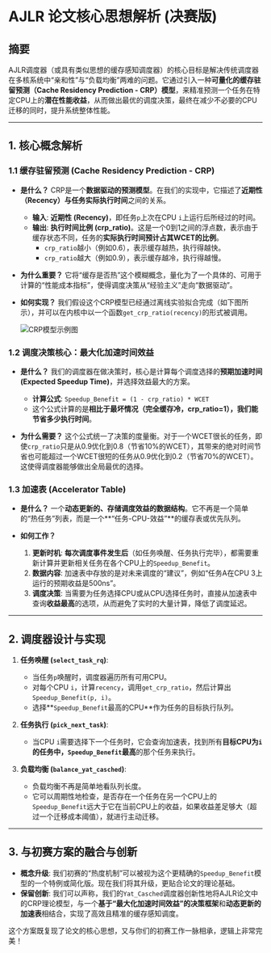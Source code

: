 # AJLR 论文核心思想解析 (决赛版)

## 摘要

AJLR调度器（或具有类似思想的缓存感知调度器）的核心目标是解决传统调度器在多核系统中“亲和性”与“负载均衡”两难的问题。它通过引入一种**可量化的缓存驻留预测（Cache Residency Prediction - CRP）模型**，来精准预测一个任务在特定CPU上的**潜在性能收益**，从而做出最优的调度决策，最终在减少不必要的CPU迁移的同时，提升系统整体性能。

---

## 1. 核心概念解析

### 1.1 缓存驻留预测 (Cache Residency Prediction - CRP)

-   **是什么？**
    CRP是一个**数据驱动的预测模型**。在我们的实现中，它描述了**近期性（Recency）**与**任务实际执行时间**之间的关系。
    -   **输入**: **近期性 (Recency)**，即任务`p`上次在CPU `i`上运行后所经过的时间。
    -   **输出**: **执行时间比例 (crp_ratio)**。这是一个0到1之间的浮点数，表示由于缓存状态不同，任务的**实际执行时间预计占其WCET的比例**。
        -   `crp_ratio`越小（例如0.6），表示缓存越热，执行得越快。
        -   `crp_ratio`越大（例如0.9），表示缓存越冷，执行得越慢。

-   **为什么重要？**
    它将“缓存是否热”这个模糊概念，量化为了一个具体的、可用于计算的“性能成本指标”，使得调度决策从“经验主义”走向“数据驱动”。

-   **如何实现？**
    我们假设这个CRP模型已经通过离线实验拟合完成（如下图所示），并可以在内核中以一个函数`get_crp_ratio(recency)`的形式被调用。
    
    ![CRP模型示例图](https://i.imgur.com/your_image_link.png) <!-- 这里可以替换为你的图片链接 -->

### 1.2 调度决策核心：最大化加速时间效益

-   **是什么？**
    我们的调度器在做决策时，核心是计算每个调度选择的**预期加速时间 (Expected Speedup Time)**，并选择效益最大的方案。
    -   **计算公式**: `Speedup_Benefit = (1 - crp_ratio) * WCET`
    -   这个公式计算的是**相比于最坏情况（完全缓存冷，crp_ratio=1），我们能节省多少执行时间**。

-   **为什么需要？**
    这个公式统一了决策的度量衡。对于一个WCET很长的任务，即使`crp_ratio`只是从0.9优化到0.8（节省10%的WCET），其带来的绝对时间节省也可能超过一个WCET很短的任务从0.9优化到0.2（节省70%的WCET）。这使得调度器能够做出全局最优的选择。

### 1.3 加速表 (Accelerator Table)

-   **是什么？**
    一个**动态更新的、存储调度效益的数据结构**。它不再是一个简单的“热任务”列表，而是一个**“任务-CPU-效益”**的缓存表或优先队列。

-   **如何工作？**
    1.  **更新时机**: **每次调度事件发生后**（如任务唤醒、任务执行完毕），都需要重新计算并更新相关任务在各个CPU上的`Speedup_Benefit`。
    2.  **数据内容**: 加速表中存放的是对未来调度的“建议”，例如“任务A在CPU 3上运行的预期收益是500ns”。
    3.  **调度决策**: 当需要为任务选择CPU或从CPU选择任务时，直接从加速表中查询**收益最高**的选项，从而避免了实时的大量计算，降低了调度延迟。

---

## 2. 调度器设计与实现

1.  **任务唤醒 (`select_task_rq`)**:
    -   当任务`p`唤醒时，调度器遍历所有可用CPU。
    -   对每个CPU `i`，计算`recency`，调用`get_crp_ratio`，然后计算出`Speedup_Benefit(p, i)`。
    -   选择**`Speedup_Benefit`最高的CPU**作为任务的目标执行队列。

2.  **任务执行 (`pick_next_task`)**:
    -   当CPU `i`需要选择下一个任务时，它会查询加速表，找到所有**目标CPU为`i`的任务中，`Speedup_Benefit`最高**的那个任务来执行。

3.  **负载均衡 (`balance_yat_casched`)**:
    -   负载均衡不再是简单地看队列长度。
    -   它可以周期性地检查，是否存在一个任务在另一个CPU上的`Speedup_Benefit`远大于它在当前CPU上的收益，如果收益差足够大（超过一个迁移成本阈值），就进行主动迁移。

---

## 3. 与初赛方案的融合与创新

-   **概念升级**: 我们初赛的“热度机制”可以被视为这个更精确的`Speedup_Benefit`模型的一个特例或简化版。现在我们将其升级，更贴合论文的理论基础。
-   **保留创新**: 我们可以声称，我们的`Yat_Casched`调度器创新性地将AJLR论文中的CRP理论模型，与一个**基于“最大化加速时间效益”的决策框架**和**动态更新的加速表**相结合，实现了高效且精准的缓存感知调度。

这个方案既复现了论文的核心思想，又与你们的初赛工作一脉相承，逻辑上非常完美！
